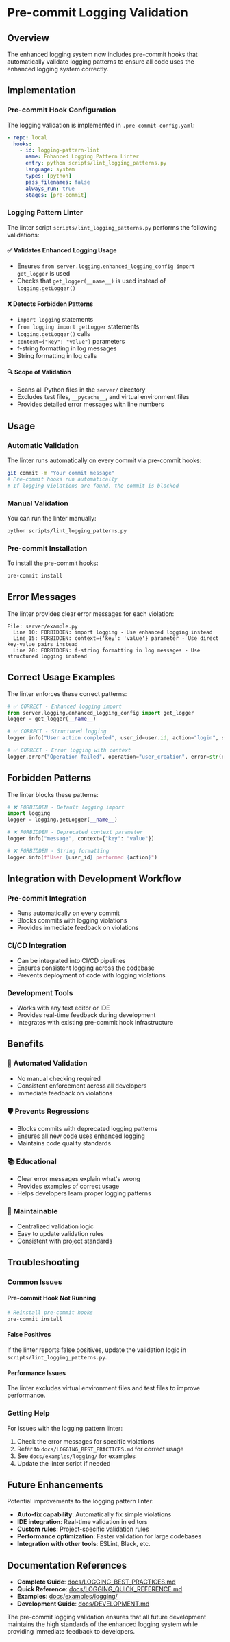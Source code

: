 # Pre-commit Logging Validation

## Overview

The enhanced logging system now includes pre-commit hooks that automatically validate logging patterns to ensure all code uses the enhanced logging system correctly.

## Implementation

### Pre-commit Hook Configuration

The logging validation is implemented in `.pre-commit-config.yaml`:

```yaml
- repo: local
  hooks:
    - id: logging-pattern-lint
      name: Enhanced Logging Pattern Linter
      entry: python scripts/lint_logging_patterns.py
      language: system
      types: [python]
      pass_filenames: false
      always_run: true
      stages: [pre-commit]
```

### Logging Pattern Linter

The linter script `scripts/lint_logging_patterns.py` performs the following validations:

#### ✅ **Validates Enhanced Logging Usage**

- Ensures `from server.logging.enhanced_logging_config import get_logger` is used
- Checks that `get_logger(__name__)` is used instead of `logging.getLogger()`

#### ❌ **Detects Forbidden Patterns**

- `import logging` statements
- `from logging import getLogger` statements
- `logging.getLogger()` calls
- `context={"key": "value"}` parameters
- f-string formatting in log messages
- String formatting in log calls

#### 🔍 **Scope of Validation**

- Scans all Python files in the `server/` directory
- Excludes test files, `__pycache__`, and virtual environment files
- Provides detailed error messages with line numbers

## Usage

### Automatic Validation

The linter runs automatically on every commit via pre-commit hooks:

```bash
git commit -m "Your commit message"
# Pre-commit hooks run automatically
# If logging violations are found, the commit is blocked
```

### Manual Validation

You can run the linter manually:

```bash
python scripts/lint_logging_patterns.py
```

### Pre-commit Installation

To install the pre-commit hooks:

```bash
pre-commit install
```

## Error Messages

The linter provides clear error messages for each violation:

```
File: server/example.py
  Line 10: FORBIDDEN: import logging - Use enhanced logging instead
  Line 15: FORBIDDEN: context={'key': 'value'} parameter - Use direct key-value pairs instead
  Line 20: FORBIDDEN: f-string formatting in log messages - Use structured logging instead
```

## Correct Usage Examples

The linter enforces these correct patterns:

```python
# ✅ CORRECT - Enhanced logging import
from server.logging.enhanced_logging_config import get_logger
logger = get_logger(__name__)

# ✅ CORRECT - Structured logging
logger.info("User action completed", user_id=user.id, action="login", success=True)

# ✅ CORRECT - Error logging with context
logger.error("Operation failed", operation="user_creation", error=str(e), retry_count=3)
```

## Forbidden Patterns

The linter blocks these patterns:

```python
# ❌ FORBIDDEN - Default logging import
import logging
logger = logging.getLogger(__name__)

# ❌ FORBIDDEN - Deprecated context parameter
logger.info("message", context={"key": "value"})

# ❌ FORBIDDEN - String formatting
logger.info(f"User {user_id} performed {action}")
```

## Integration with Development Workflow

### Pre-commit Integration

- Runs automatically on every commit
- Blocks commits with logging violations
- Provides immediate feedback on violations

### CI/CD Integration

- Can be integrated into CI/CD pipelines
- Ensures consistent logging across the codebase
- Prevents deployment of code with logging violations

### Development Tools

- Works with any text editor or IDE
- Provides real-time feedback during development
- Integrates with existing pre-commit hook infrastructure

## Benefits

### 🚀 **Automated Validation**

- No manual checking required
- Consistent enforcement across all developers
- Immediate feedback on violations

### 🛡️ **Prevents Regressions**

- Blocks commits with deprecated logging patterns
- Ensures all new code uses enhanced logging
- Maintains code quality standards

### 📚 **Educational**

- Clear error messages explain what's wrong
- Provides examples of correct usage
- Helps developers learn proper logging patterns

### 🔧 **Maintainable**

- Centralized validation logic
- Easy to update validation rules
- Consistent with project standards

## Troubleshooting

### Common Issues

#### Pre-commit Hook Not Running

```bash
# Reinstall pre-commit hooks
pre-commit install
```

#### False Positives

If the linter reports false positives, update the validation logic in `scripts/lint_logging_patterns.py`.

#### Performance Issues

The linter excludes virtual environment files and test files to improve performance.

### Getting Help

For issues with the logging pattern linter:

1. Check the error messages for specific violations
2. Refer to `docs/LOGGING_BEST_PRACTICES.md` for correct usage
3. See `docs/examples/logging/` for examples
4. Update the linter script if needed

## Future Enhancements

Potential improvements to the logging pattern linter:

- **Auto-fix capability**: Automatically fix simple violations
- **IDE integration**: Real-time validation in editors
- **Custom rules**: Project-specific validation rules
- **Performance optimization**: Faster validation for large codebases
- **Integration with other tools**: ESLint, Black, etc.

## Documentation References

- **Complete Guide**: [docs/LOGGING_BEST_PRACTICES.md](LOGGING_BEST_PRACTICES.md)
- **Quick Reference**: [docs/LOGGING_QUICK_REFERENCE.md](LOGGING_QUICK_REFERENCE.md)
- **Examples**: [docs/examples/logging/](examples/logging/)
- **Development Guide**: [docs/DEVELOPMENT.md](DEVELOPMENT.md)

The pre-commit logging validation ensures that all future development maintains the high standards of the enhanced logging system while providing immediate feedback to developers.
